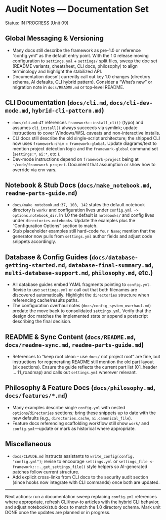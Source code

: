 # Audit Notes — Documentation Set

Status: IN PROGRESS (Unit 09)

## Global Messaging & Versioning
- Many docs still describe the framework as pre-1.0 or reference “config.yml” as the default entry point. With the 1.0 release moving configuration to `settings.yml` + `settings/` split files, sweep the doc set (README variants, cheatsheet, CLI docs, philosophy) to align terminology and highlight the stabilized API.
- Documentation doesn’t currently call out key 1.0 changes (directory schema, AI defaults, CLI hybrid pattern). Consider a “What’s new” or migration note in `docs/README.md` or top-level README.

## CLI Documentation (`docs/cli.md`, `docs/cli-dev-mode.md`, `hybrid-cli-pattern.md`)
- `docs/cli.md:47` references `framework::install_cli()` (typo) and assumes `cli_install()` always succeeds via symlink; update instructions to cover Windows/WSL caveats and non-interactive installs.
- CLI docs still describe the old single-script architecture; the shipped CLI now uses `framework-shim` + `framework-global`. Update diagrams/text to mention project detection logic and the `framework-global` command set (`settings:*`, `ai:*`, etc.).
- Dev-mode instructions depend on `framework-project` being at `~/code/framework-project`. Document that assumption or show how to override via env vars.

## Notebook & Stub Docs (`docs/make_notebook.md`, `readme-parts-guide.md`)
- `docs/make_notebook.md:37, 108, 142` states the default notebook directory is `work/` and configuration lives under `config.yml -> options.notebook_dir`. In 1.0 the default is `notebooks/` and config lives under `directories.notebooks`. Update the examples plus the “Configuration Options” section to match.
- Stub placeholder examples still hard-code `Your Name`; mention that the generator now pulls from `settings.yml` author fields and adjust code snippets accordingly.

## Database & Config Guides (`docs/database-getting-started.md`, `database-final-summary.md`, `multi-database-support.md`, `philosophy.md`, etc.)
- All database guides embed YAML fragments pointing to `config.yml`. Revise to use `settings.yml` or call out that both filenames are discovered automatically. Highlight the `directories` structure when referencing cache/results paths.
- The configuration overhaul notes (`docs/config_system_overhaul.md`) predate the move back to consolidated `settings.yml`. Verify that the design doc matches the implemented state or append a postscript describing the final decision.

## README & Sync Content (`docs/README.md`, `docs/readme-sync.md`, `readme-parts-guide.md`)
- References to “keep root clean – use `docs/` not project root” are fine, but instructions for regenerating README still mention the old part layout (six sections). Ensure the guide reflects the current part list (01_header … 11_roadmap) and calls out `settings.yml` wherever relevant.

## Philosophy & Feature Docs (`docs/philosophy.md`, `docs/features/*.md`)
- Many examples describe single `config.yml` with nested `options`/`directories` sections; bring these snippets up to date with the new defaults (e.g., `directories.cache`, `ai.canonical_file`).
- Feature docs referencing scaffolding workflow still show `work/` and `config.yml`—update or mark as historical where appropriate.

## Miscellaneous
- `docs/CLAUDE.md` instructs assistants to `write_config(config, "config.yml")`; revise to encourage `settings.yml` or `settings_file <- framework:::._get_settings_file()` style helpers so AI-generated patches follow current structure.
- Add explicit cross-links from CLI docs to the security audit section (since hooks now integrate with CLI commands) once both are updated.

---

Next actions: run a documentation sweep replacing `config.yml` references where appropriate, refresh CLI/how-to articles with the hybrid CLI behavior, and adjust notebook/stub docs to match the 1.0 directory schema. Mark unit DONE once the updates are planned or in progress.
